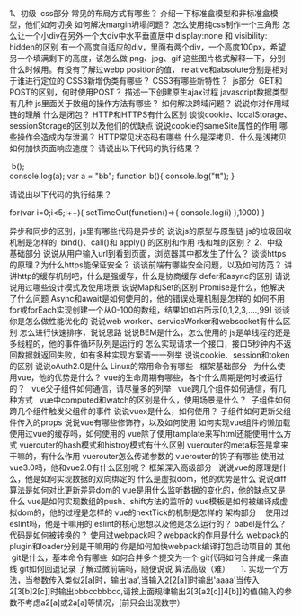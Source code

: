 1、初级
 css部分
常见的布局方式有哪些？
介绍一下标准盒模型和非标准盒模型，他们如何切换
如何解决margin坍塌问题？
怎么使用纯css制作一个三角形
怎么让一个小div在另外一个大div中水平垂直居中
display:none 和 visibility: hidden的区别
有一个高度自适应的div，里面有两个div，一个高度100px，希望另一个填满剩下的高度，该怎么做
png、jpg、gif 这些图片格式解释一下，分别什么时候用。有没有了解过webp
position的值， relative和absolute分别是相对于谁进行定位的
CSS3新增伪类有哪些？
CSS3有哪些新特性？
 js部分
 GET和POST的区别，何时使用POST？
描述一下创建原生ajax过程
javascript数据类型有几种
js里面关于数组的操作方法有哪些？
如何解决跨域问题？
说说你对作用域链的理解
什么是闭包？
HTTP和HTTPS有什么区别
谈谈cookie、localStorage、sessionStorage的区别以及他们的优缺点
说说cookie的sameSite属性的作用
哪些操作会造成内存泄漏？
HTTP常见状态码有哪些
什么是深拷贝、什么是浅拷贝
如何加快页面响应速度？
请说出以下代码的执行结果？

 b();   
console.log(a);
var a = "bb";
function b(){
  console.log("tt");
}




请说出以下代码的执行结果？

for(var i=0;i<5;i++){
	setTimeOut(function()=>{
		console.log(i)
	},1000)
}


异步和同步的区别，js里有哪些代码是异步的
说说js的原型与原型链
js的垃圾回收机制是怎样的 
bind()、call()和 apply() 的区别和作用
栈和堆的区别？
2、中级
  基础部分
说说从用户输入url到看到页面，浏览器其中都发生了什么？
谈谈https的原理？为什么https能保证安全？
谈谈前端有哪些安全问题，以及如何防范？
讲讲http的缓存机制吧，什么是强缓存，什么是协商缓存
defer和async的区别
请说说用过哪些设计模式及使用场景
说说Map和Set的区别
Promise是什么，他解决了什么问题
Async和await是如何使用的，他的错误处理机制是怎样的
如何不用for或forEach实现创建一个从0-100的数组，结果如如右所示[0,1,2,3,....,99]
谈谈你是怎么做性能优化的
说说web worker、serviceWorker和websocket有什么区别
怎么进行快速排序，说说思路
说说BEM是什么，怎么使用的
js是单线程的还是多线程的，他的事件循环队列是运行的
怎么实现请求一个接口，接口5秒钟内不返回数据就返回失败，如有多种实现方案请一一列举
说说cookie、session和token的区别
说说oAuth2.0是什么
Linux的常用命令有哪些
  框架基础部分
  为什么使用vue，他的优势是什么？
vue的生命周期有哪些，各个什么周期是何时被运行的？
  vue父子组件如何通信，请尽量多的列举
  vue跨几个组件如何通信，有几种方式
  vue中computed和watch的区别是什么，使用场景是什么？
 子组件如何跨几个组件触发父组件的事件
说说vuex是什么，如何使用？
子组件如何更新父组件传入的props
说说vue有哪些修饰符，以及如何使用
如何实现vue组件的懒加载
使用过vue的缓存吗，如何使用的
vue除了使用tamplate来写html还能使用什么方式
vuerouter的hash模式和histroy模式有什么区别
vuerouter的meta标签是拿来干嘛的，有什么作用
vuerouter怎么传递参数的
vuerouter的钩子有哪些
使用过vue3.0吗，他和vue2.0有什么区别呢？
框架深入高级部分
  说说vue的原理是什么，他是如何实现数据的双向绑定的
什么是虚拟dom，他的优势是什么
说说diff算法是如何对比更新差异dom的
vue是用什么监听数据的变化的，他的缺点又是什么
vue是如何实现数组的push、shift方法的监听的
vue模板是如何被编译成虚拟dom的，他的过程是怎样的
vue的nextTick的机制是怎样的
架构部分
   使用过eslint吗，他是干嘛用的
eslint的核心思想以及他是怎么运行的？
babel是什么？代码是如何被转换的？
使用过webpack吗？webpack的作用是什么
webpack的plugin和loader分别是干嘛用的
你是如何加快webpack编译打包启动项目的
其他
 git是什么，基本命令有哪些
 如何合并多个提交为一个
git代码如何合并成一条直线
git如何回退记录
了解过微前端吗，随便说说
算法高级（难）
    1. 实现一个方法，当参数传入类似2[a]时，输出‘aa’,当输入2[2[a]]时输出'aaaa'当传入2[3[b]2[c]]时输出bbbccbbbcc,请按上面规律输出2[3[a2[c]]4[b]]的值(输入的参数不考虑a2[a]或2a[a]等情况，[前只会出现数字）

